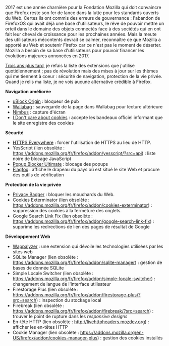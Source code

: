 <!-- title: Mes extensions Firefox en 2017 -->
<!-- category: Mozilla -->
<!-- tag: planet -->

2017 est une année charnière pour la Fondation Mozilla qui doit convaincre que
Firefox reste son fer de lance dans la lutte pour les standards ouverts du Web.<!-- more -->
Certes ils ont commis des erreurs de gouvernance : l'abandon de FirefoxOS qui
avait déjà une base d'utilisateurs, le rêve de pouvoir mettre un orteil dans le
domaine des objets connectés face à des sociétés qui en ont fait leur cheval de
croissance pour les prochaines années. Mais la meute des utilisateurs
mécontents devrait se calmer, reconnaître ce que Mozilla a apporté au Web et
soutenir Firefox car ce n'est pas le moment de déserter.  Mozilla a besoin de
sa base d'utilisateurs pour pouvoir financer les évolutions majeures annoncées
en 2017.

[Trois ans plus tard](/2013/mes-extensions-firefox/), je refais la
liste des extensions que j'utilise quotidiennement ; pas de révolution mais des
mises à jour sur les thèmes qui me tiennent à coeur : sécurité de navigation,
protection de la vie privée. Quand je relis ma liste, je ne vois aucune
alternative crédible à Firefox.

**Navigation améliorée**

- [uBlock Origin](https://addons.mozilla.org/fr/firefox/addon/ublock-origin/?src=ss) : bloqueur de pub
- [Wallabag](https://addons.mozilla.org/fr/firefox/addon/wallabagger) : sauvegarde de la page dans Wallabag pour lecture ultérieure
- [Nimbus](https://addons.mozilla.org/fr/firefox/addon/nimbus-screenshot) : capture d'écran
- [I Don't care about cookies](https://addons.mozilla.org/fr/firefox/addon/i-dont-care-about-cookies/?src=api) : accepte les bandeaux officiel informant que le site enregistre des cookies

**Sécurité**

- [HTTPS Everywhere](https://www.eff.org/https-everywhere) : forcer l'utilisation de HTTPS au lieu de HTTP.
- YesScript (lien obsolète : https://addons.mozilla.org/fr/firefox/addon/yesscript/?src=api) : liste noire de blocage JavaScript
- [Popup Blocker Ultimate](https://addons.mozilla.org/fr/firefox/addon/popup-blocker-ultimate) : blocage des popups
- [Flagfox](https://addons.mozilla.org/fr/firefox/addon/flagfox/?src=search) : affiche le drapeau du pays où est situé le site Web et procure des outils de vérification

**Protection de la vie privée**

- [Privacy Badger](https://addons.mozilla.org/fr/firefox/addon/privacy-badger17/) : bloquer
  les mouchards du Web.
- Cookies Exterminator (lien obsolète : https://addons.mozilla.org/fr/firefox/addon/cookies-exterminator) : suppression des cookies à la fermeture des onglets.
- Google Search Link Fix (lien obsolète : https://addons.mozilla.org/fr/firefox/addon/google-search-link-fix) : supprime les redirections de lien des pages de résultat de Google

**Développement Web**

- [Wappalyzer](https://wappalyzer.com) : une extension qui dévoile les technologies utilisées par les sites web
- SQLite Manager (lien obsolète : https://addons.mozilla.org/fr/firefox/addon/sqlite-manager) : gestion de bases de donnée SQLite
- Simple Locale Switcher (lien obsolète : https://addons.mozilla.org/fr/firefox/addon/simple-locale-switcher) : changement de langue de l'interface utilisateur
- Firestorage Plus (lien obsolète : https://addons.mozilla.org/fr/firefox/addon/firestorage-plus/?src=search) : inspection du stockage local
- Firebreak (lien obsolète : https://addons.mozilla.org/fr/firefox/addon/firebreak/?src=search) : trouver le point de rupture dans les *responsive designs*
- En-tête HTTP (lien obsolète : http://livehttpheaders.mozdev.org) : afficher les en-têtes HTTP
- Cookie Manager (lien obsolète : https://addons.mozilla.org/en-US/firefox/addon/cookies-manager-plus) : gestion des cookies installés
